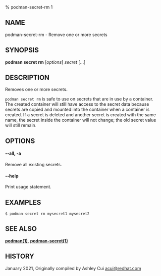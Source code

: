 % podman-secret-rm 1

## NAME

podman\-secret\-rm - Remove one or more secrets

## SYNOPSIS

**podman secret rm** [*options*] _secret_ [...]

## DESCRIPTION

Removes one or more secrets.

`podman secret rm` is safe to use on secrets that are in use by a container.
The created container will still have access to the secret data because secrets are
copied and mounted into the container when a container is created. If a secret is deleted and
another secret is created with the same name, the secret inside the container will not change;
the old secret value will still remain.

## OPTIONS

#### **--all**, **-a**

Remove all existing secrets.

#### **--help**

Print usage statement.

## EXAMPLES

```
$ podman secret rm mysecret1 mysecret2
```

## SEE ALSO

**[podman(1)](podman.md)**, **[podman-secret(1)](podman-secret/podman-secret.md)**

## HISTORY

January 2021, Originally compiled by Ashley Cui <acui@redhat.com>
